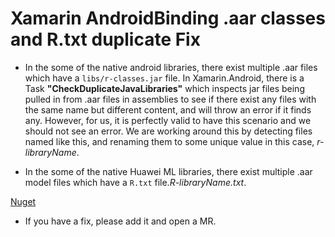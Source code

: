 # Xamarin AndroidBinding .aar classes and R.txt duplicate Fix

- In the some of the native android libraries, there exist multiple .aar files which have a `libs/r-classes.jar` file.
  In Xamarin.Android, there is a Task **"CheckDuplicateJavaLibraries"** which inspects jar files being pulled in from .aar files
  in assemblies to see if there exist any files with the same name but different content, and will throw an error if it finds any.
  However, for us, it is perfectly valid to have this scenario and we should not see an error.
  We are working around this by detecting files named like this, and renaming them to some unique value
  in this case, *r-libraryName*.

- In the some of the native Huawei ML libraries, there exist multiple .aar model files which have a `R.txt` file.*R-libraryName.txt*.

[Nuget](http://10.216.77.196:5000/packages/Xamarin.AarLibFix) 

- If you have a fix, please add it and open a MR. 
